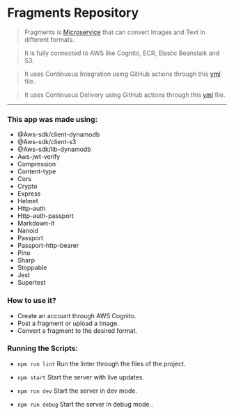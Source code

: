 # Fragments Repository

> Fragments is [Microservice](https://aws.amazon.com/microservices/) that can convert Images and Text in different formats.

> It is fully connected to AWS like Cognito, ECR, Elastic Beanstalk and S3.

> It uses Continuous Integration using GitHub actions through this [yml](https://github.com/xguhx/Fragments-Microservice--Back-end/blob/main/.github/workflows/ci.yml) file.

> It uses Continuous Delivery using GitHub actions through this [yml](https://github.com/xguhx/Fragments-Microservice--Back-end/blob/main/.github/workflows/cd.yml) file.

---

### This app was made using:

- @Aws-sdk/client-dynamodb
- @Aws-sdk/client-s3
- @Aws-sdk/lib-dynamodb
- Aws-jwt-verify
- Compression
- Content-type
- Cors
- Crypto
- Express
- Helmet
- Http-auth
- Http-auth-passport
- Markdown-it
- Nanoid
- Passport
- Passport-http-bearer
- Pino
- Sharp
- Stoppable
- Jest
- Supertest

### How to use it?

- Create an account through AWS Cognito.
- Post a fragment or upload a Image.
- Convert a fragment to the desired format.

### Running the Scripts:

- `npm run lint`
  Run the linter through the files of the project.

- `npm start`
  Start the server with live updates.

- `npm run dev`
  Start the server in dev mode.

- `npm run debug`
  Start the server in debug mode..
